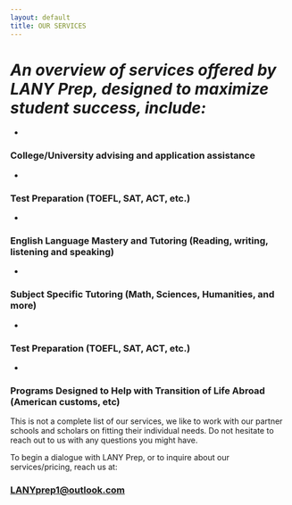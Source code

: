 ```yaml
---
layout: default
title: OUR SERVICES
---
```


# *An overview of services offered by LANY Prep, designed to maximize student success, include:*

-

### College/University advising and application assistance

-

### Test Preparation (TOEFL, SAT, ACT, etc.) 

-

### English Language Mastery and Tutoring (Reading, writing, listening and speaking)

-

### Subject Specific Tutoring (Math, Sciences, Humanities, and more)

-

### Test Preparation (TOEFL, SAT, ACT, etc.) 

-

### Programs Designed to Help with Transition of Life Abroad (American customs, etc)


This is not a complete list of our services, we like to work with our partner schools and scholars on fitting their individual needs. Do not hesitate to reach out to us with any questions you might have.

To begin a dialogue with LANY Prep, or to inquire about our services/pricing, reach us at:
### LANYprep1@outlook.com
